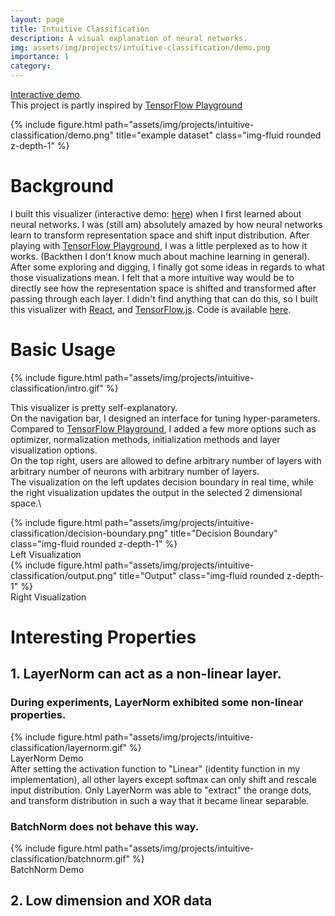 ```yaml
---
layout: page
title: Intuitive Classification
description: A visual explanation of neural networks.
img: assets/img/projects/intuitive-classification/demo.png
importance: 1
category: 
---
```


[Interactive demo](https://baichuanzhou.github.io/Intuitive-Classification/). \
This project is partly inspired by [TensorFlow Playground](https://playground.tensorflow.org/)

<div class="row">
    <div class="col-12 mt-3 mt-md-0" style="display: flex; justify-content: center;">
        {% include figure.html path="assets/img/projects/intuitive-classification/demo.png" title="example dataset" class="img-fluid rounded z-depth-1" %}
    </div>
</div>

# Background

I built this visualizer (interactive demo: [here](https://baichuanzhou.github.io/Intuitive-Classification/)) when I first learned about neural networks. I was (still am) absolutely amazed by how neural networks learn to transform representation space and shift input distribution. After playing with [TensorFlow Playground](https://playground.tensorflow.org/), I was a little perplexed as to how it works. (Backthen I don't know much about machine learning in general). After some exploring and digging, I finally got some ideas in regards to what those visualizations mean. I felt that a more intuitive way would be to directly see how the representation space is shifted and transformed after passing through each layer. I didn't find anything that can do this, so I built this visualizer with [React](https://react.dev/), and [TensorFlow.js](https://www.tensorflow.org/js). Code is available [here](https://github.com/baichuanzhou/Intuitive-Classification).

# Basic Usage

<div class="row">
    <div class="col-12 mt-3 mt-md-0" style="display: flex; justify-content: center;">
        {% include figure.html path="assets/img/projects/intuitive-classification/intro.gif" %}
    </div>
</div>

This visualizer is pretty self-explanatory.\
 On the navigation bar, I designed an interface for tuning hyper-parameters. Compared to  [TensorFlow Playground](https://playground.tensorflow.org/), I added a few more options such as optimizer, normalization methods, initialization methods and layer visualization options.\
 On the top right, users are allowed to define arbitrary number of layers with arbitrary number of neurons with arbitrary number of layers.\
The visualization on the left updates decision boundary in real time, while the right visualization updates the output in the selected 2 dimensional space.\

<div class="row">
    <div class="col-md-6 text-center">
        {% include figure.html path="assets/img/projects/intuitive-classification/decision-boundary.png" title="Decision Boundary" class="img-fluid rounded z-depth-1" %}
        <div class="caption">
            Left Visualization
        </div>
    </div>
    <div class="col-md-6 text-center">
        {% include figure.html path="assets/img/projects/intuitive-classification/output.png" title="Output" class="img-fluid rounded z-depth-1" %}
        <div class="caption">
            Right Visualization
        </div>
    </div>
</div>

# Interesting Properties

## 1. LayerNorm can act as a non-linear layer.

### During experiments, LayerNorm exhibited some non-linear properties.

<div class="row">
    <div class="col-12 mt-3 mt-md-0" style="display: flex; justify-content: center;">
        {% include figure.html path="assets/img/projects/intuitive-classification/layernorm.gif" %}
    </div>
    <div class="caption">
        LayerNorm Demo
    </div>
</div>
After setting the activation function to "Linear" (identity function in my implementation), all other layers except softmax can only shift and rescale input distribution. Only LayerNorm was able to "extract" the orange dots, and transform distribution in such a way that it became linear separable. 

### BatchNorm does not behave this way.

<div class="row">
    <div class="col-12 mt-3 mt-md-0" style="display: flex; justify-content: center;">
        {% include figure.html path="assets/img/projects/intuitive-classification/batchnorm.gif" %}
    </div>
    <div class="caption">
        BatchNorm Demo
    </div>
</div>

## 2. Low dimension and XOR data







